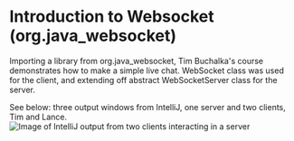 # Introduction to Websocket (org.java_websocket)
Importing a library from org.java_websocket, Tim Buchalka's course demonstrates how to make a simple live chat. WebSocket class was used for the client, and extending off abstract WebSocketServer class for the server.

See below: three output windows from IntelliJ, one server and two clients, Tim and Lance.
![Image of IntelliJ output from two clients interacting in a server](https://github.com/user-attachments/assets/8e0accdb-c1d9-4835-b904-35ed305822ac)
